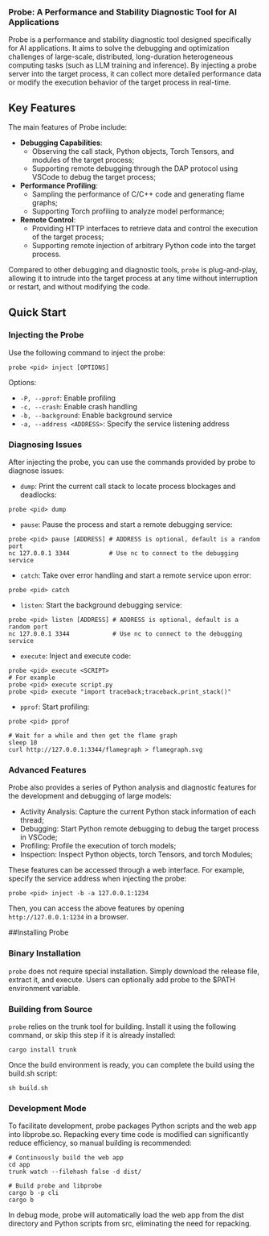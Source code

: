 ### Probe: A Performance and Stability Diagnostic Tool for AI Applications

Probe is a performance and stability diagnostic tool designed specifically for AI applications. It aims to solve the debugging and optimization challenges of large-scale, distributed, long-duration heterogeneous computing tasks (such as LLM training and inference). By injecting a probe server into the target process, it can collect more detailed performance data or modify the execution behavior of the target process in real-time.

## Key Features

The main features of Probe include:

- **Debugging Capabilities**:
  - Observing the call stack, Python objects, Torch Tensors, and modules of the target process;
  - Supporting remote debugging through the DAP protocol using VSCode to debug the target process;
- **Performance Profiling**:
  - Sampling the performance of C/C++ code and generating flame graphs;
  - Supporting Torch profiling to analyze model performance;
- **Remote Control**:
  - Providing HTTP interfaces to retrieve data and control the execution of the target process;
  - Supporting remote injection of arbitrary Python code into the target process.

Compared to other debugging and diagnostic tools, `probe` is plug-and-play, allowing it to intrude into the target process at any time without interruption or restart, and without modifying the code.

## Quick Start

### Injecting the Probe

Use the following command to inject the probe:

```shell
probe <pid> inject [OPTIONS]
```

Options:
+ `-P, --pprof`: Enable profiling
+ `-c, --crash`: Enable crash handling
+ `-b, --background`: Enable background service
+ `-a, --address <ADDRESS>`: Specify the service listening address


### Diagnosing Issues

After injecting the probe, you can use the commands provided by probe to diagnose issues:

- `dump`: Print the current call stack to locate process blockages and deadlocks:

```shell
probe <pid> dump
```

- `pause`: Pause the process and start a remote debugging service:

```shell
probe <pid> pause [ADDRESS] # ADDRESS is optional, default is a random port
nc 127.0.0.1 3344           # Use nc to connect to the debugging service
```

- `catch`: Take over error handling and start a remote service upon error:

```shell
probe <pid> catch
```

- `listen`: Start the background debugging service:

```shell
probe <pid> listen [ADDRESS] # ADDRESS is optional, default is a random port
nc 127.0.0.1 3344            # Use nc to connect to the debugging service
```

- `execute`: Inject and execute code:

```shell
probe <pid> execute <SCRIPT>
# For example
probe <pid> execute script.py
probe <pid> execute "import traceback;traceback.print_stack()"
```

- `pprof`: Start profiling:

```shell
probe <pid> pprof

# Wait for a while and then get the flame graph
sleep 10
curl http://127.0.0.1:3344/flamegraph > flamegraph.svg

```

### Advanced Features

Probe also provides a series of Python analysis and diagnostic features for the development and debugging of large models:

- Activity Analysis: Capture the current Python stack information of each thread;
- Debugging: Start Python remote debugging to debug the target process in VSCode;
- Profiling: Profile the execution of torch models;
- Inspection: Inspect Python objects, torch Tensors, and torch Modules;

These features can be accessed through a web interface. For example, specify the service address when injecting the probe:

```shell
probe <pid> inject -b -a 127.0.0.1:1234
```

Then, you can access the above features by opening `http://127.0.0.1:1234` in a browser.

##Installing Probe

### Binary Installation

`probe` does not require special installation. Simply download the release file, extract it, and execute. Users can optionally add probe to the $PATH environment variable.

### Building from Source

`probe` relies on the trunk tool for building. Install it using the following command, or skip this step if it is already installed:

```shell
cargo install trunk
```

Once the build environment is ready, you can complete the build using the build.sh script:

```shell
sh build.sh
```

### Development Mode

To facilitate development, probe packages Python scripts and the web app into libprobe.so. Repacking every time code is modified can significantly reduce efficiency, so manual building is recommended:

```shell
# Continuously build the web app
cd app
trunk watch --filehash false -d dist/

# Build probe and libprobe
cargo b -p cli
cargo b
```

In debug mode, probe will automatically load the web app from the dist directory and Python scripts from src, eliminating the need for repacking.